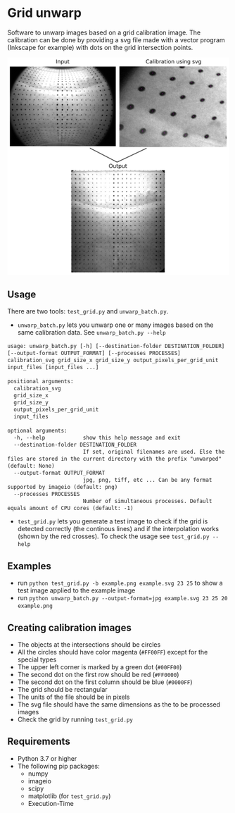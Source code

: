 # Grid unwarp #
Software to unwarp images based on a grid calibration image. The calibration can be done by providing a svg file made with a vector program (Inkscape for example) with dots on the grid intersection points.

![alt text](demonstration.png "demonstration")

## Usage ##
There are two tools: `test_grid.py` and `unwarp_batch.py`. 

* `unwarp_batch.py` lets you unwarp one or many images based on the same calibration data. See `unwarp_batch.py --help`


```
usage: unwarp_batch.py [-h] [--destination-folder DESTINATION_FOLDER] [--output-format OUTPUT_FORMAT] [--processes PROCESSES] calibration_svg grid_size_x grid_size_y output_pixels_per_grid_unit input_files [input_files ...]

positional arguments:
  calibration_svg
  grid_size_x
  grid_size_y
  output_pixels_per_grid_unit
  input_files

optional arguments:
  -h, --help            show this help message and exit
  --destination-folder DESTINATION_FOLDER
                        If set, original filenames are used. Else the files are stored in the current directory with the prefix "unwarped" (default: None)
  --output-format OUTPUT_FORMAT
                        jpg, png, tiff, etc ... Can be any format supported by imageio (default: png)
  --processes PROCESSES
                        Number of simultaneous processes. Default equals amount of CPU cores (default: -1)
```

* `test_grid.py` lets you generate a  test image to check if the grid is detected correctly (the continous lines) and if the interpolation works (shown by the red crosses). To check the usage see `test_grid.py --help`

## Examples ##
- run `python test_grid.py -b example.png example.svg 23 25` to show a test image applied to the example image
- run `python unwarp_batch.py --output-format=jpg example.svg 23 25 20 example.png`


## Creating calibration images ##
- The objects at the intersections should be circles
- All the circles should have color magenta (`#FF00FF`) except for the special types
- The upper left corner is marked by a green dot (`#00FF00`)
- The second dot on the first row should be red (`#FF0000`)
- The second dot on the first column should be blue (`#0000FF`)
- The grid should be rectangular
- The units of the file should be in pixels
- The svg file should have the same dimensions as the to be processed images
- Check the grid by running `test_grid.py`


## Requirements
- Python 3.7 or higher
- The following pip packages:
  - numpy
  - imageio
  - scipy
  - matplotlib (for `test_grid.py`)
  - Execution-Time
